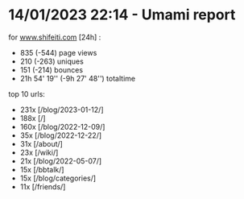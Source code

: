# 14/01/2023 22:14 - Umami report
for www.shifeiti.com [24h] :

 - 835 (-544) page views
 - 210 (-263) uniques
 - 151 (-214) bounces
 - 21h 54' 19'' (-9h 27' 48'') totaltime


top 10 urls:
 - 231x [/blog/2023-01-12/]
 - 188x [/]
 - 160x [/blog/2022-12-09/]
 - 35x [/blog/2022-12-22/]
 - 31x [/about/]
 - 23x [/wiki/]
 - 21x [/blog/2022-05-07/]
 - 15x [/bbtalk/]
 - 15x [/blog/categories/]
 - 11x [/friends/]


